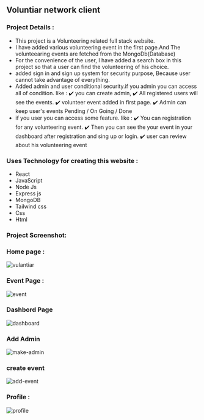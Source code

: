 ## Voluntiar network client

### Project Details : 

* This project is a Volunteering related full stack website.
* I have added various volunteering event in the first page.And The volunteearing events are fetched from the MongoDb(Database)
* For the convenience of the user, I have added a search box in this project so that a user can find the volunteering of his choice.
* added sign in and sign up system for security purpose, Because user cannot take advantage of everything.
* Added admin and user conditional security.if you admin you can access all of condition. like :
     ✔️ you can create admin,
     ✔️ All registered users will see the events.
     ✔️ volunteer event added in first page.
     ✔️ Admin can keep user's events Pending / On Going  / Done
* if you user you can access some feature. like :
     ✔️ You can registration for any volunteering event.
     ✔️ Then you can see the your event in your dashboard after registration and sing up or login.
     ✔️ user can review about his volunteering event
     
### Uses Technology for creating this website :

* React 
* JavaScript 
* Node Js 
* Express js 
* MongoDB
* Tailwind css 
* Css
* Html 

### Project Screenshot:

### Home page :
![vulantiar](https://user-images.githubusercontent.com/67516342/184588191-dc398eef-6a39-4112-bb8c-0c4be8bf1eeb.png)

### Event Page :
![event](https://user-images.githubusercontent.com/67516342/184588337-ac969287-7a5a-4cc8-9f0c-73afc6739ec1.png)

### Dashbord Page
![dashboard](https://user-images.githubusercontent.com/67516342/184588347-7c50ad03-7ad2-4948-b003-b591dec2f09d.png)

### Add Admin 
![make-admin](https://user-images.githubusercontent.com/67516342/184588369-726c3116-0fa3-4b31-90d2-e4f984a5bb5a.png)

### create event
![add-event](https://user-images.githubusercontent.com/67516342/184588365-5b0c0810-4d17-417d-b128-2e5333c67483.png)

### Profile  :
![profile](https://user-images.githubusercontent.com/67516342/184588372-397c935f-5ec8-4366-894f-c32e80b1530f.png)


